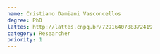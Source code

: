 ```yaml
---
name: Cristiano Damiani Vasconcellos
degree: PhD
lattes: http://lattes.cnpq.br/7291640788372419
category: Researcher
priority: 1
---
```

